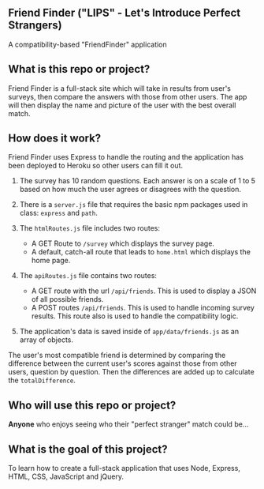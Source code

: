 ## Friend Finder ("LIPS" - Let's Introduce Perfect Strangers)
A compatibility-based "FriendFinder" application

## What is this repo or project?
Friend Finder is a full-stack site which will take in results from user's surveys, then compare the answers with those from other users. The app will then display the name and picture of the user with the best overall match. 

## How does it work?
Friend Finder uses Express to handle the routing and the application has been deployed to Heroku so other users can fill it out.

1. The survey has 10 random questions. Each answer is on a scale of 1 to 5 based on how much the user agrees or disagrees with the question.

2. There is a `server.js` file that requires the basic npm packages used in class: `express` and `path`.

3. The `htmlRoutes.js` file includes two routes:

   * A GET Route to `/survey` which displays the survey page.
   * A default, catch-all route that leads to `home.html` which displays the home page. 

4. The `apiRoutes.js` file contains two routes:

   * A GET route with the url `/api/friends`. This is used to display a JSON of all possible friends.
   * A POST routes `/api/friends`. This is used to handle incoming survey results. This route also is used to handle the compatibility logic. 

5. The application's data is saved inside of `app/data/friends.js` as an array of objects.

The user's most compatible friend is determined by comparing the difference between the current user's scores against those from other users, question by question. Then the differences are added up to calculate the `totalDifference`.

## Who will use this repo or project?
**Anyone** who enjoys seeing who their "perfect stranger" match could be...

## What is the goal of this project?
To learn how to create a full-stack application that uses Node, Express, HTML, CSS, JavaScript and jQuery.